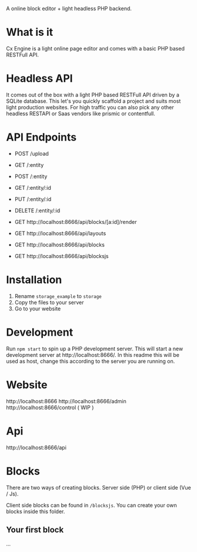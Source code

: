 A online block editor + light headless PHP backend.

# What is it
Cx Engine is a light online page editor and comes with a basic PHP based RESTFull API.

# Headless API
It comes out of the box with a light PHP based RESTFull API driven by a SQLite database. This let's you quickly scaffold a project and suits most light production websites. For high traffic you can also pick any other headless RESTAPI or Saas vendors like prismic or contentfull.

# API Endpoints
- POST /upload

- GET /:entity
- POST /:entity
- GET /:entity/:id
- PUT /:entity/:id
- DELETE /:entity/:id

- GET http://localhost:8666/api/blocks/[a:id]/render
- GET http://localhost:8666/api/layouts
- GET http://localhost:8666/api/blocks
- GET http://localhost:8666/api/blocksjs

# Installation
1. Rename `storage_example` to `storage`
2. Copy the files to your server
3. Go to your website

# Development
Run `npm start` to spin up a PHP development server. 
This will start a new development server at http://localhost:8666/. 
In this readme this will be used as host, change this according to the server you are running on.

# Website
http://localhost:8666
http://localhost:8666/admin
http://localhost:8666/control ( WIP )

# Api
http://localhost:8666/api

# Blocks
There are two ways of creating blocks. Server side (PHP) or client side (Vue / Js).

Client side blocks can be found in `/blocksjs`. You can create your own blocks inside this folder. 

## Your first block
...

